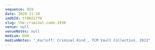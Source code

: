 ```yaml
---
sequence: 919
date: 2020-11-18
imdbId: tt0021770
slug: the-criminal-code-1930
venue: null
venueNotes: null
medium: DVD
mediumNotes: "_Karloff: Criminal Kind_, TCM Vault Collection, 2013"
---
```

